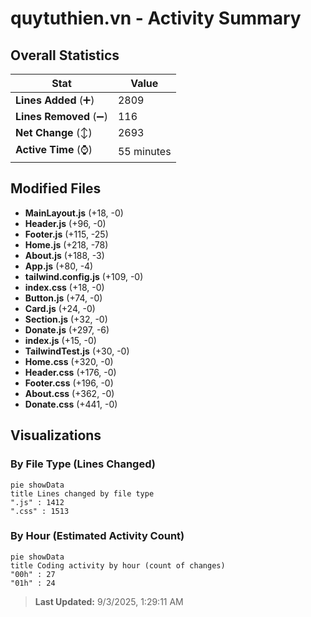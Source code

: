 # quytuthien.vn - Activity Summary 

## Overall Statistics

| Stat                   | Value                                                             |
| ---------------------- | ----------------------------------------------------------------- |
| **Lines Added** (➕)   | 2809                                          |
| **Lines Removed** (➖) | 116                                        |
| **Net Change** (↕)    | 2693                |
| **Active Time** (⌚)   | 55 minutes |


## Modified Files
- **MainLayout.js** (+18, -0)
- **Header.js** (+96, -0)
- **Footer.js** (+115, -25)
- **Home.js** (+218, -78)
- **About.js** (+188, -3)
- **App.js** (+80, -4)
- **tailwind.config.js** (+109, -0)
- **index.css** (+18, -0)
- **Button.js** (+74, -0)
- **Card.js** (+24, -0)
- **Section.js** (+32, -0)
- **Donate.js** (+297, -6)
- **index.js** (+15, -0)
- **TailwindTest.js** (+30, -0)
- **Home.css** (+320, -0)
- **Header.css** (+176, -0)
- **Footer.css** (+196, -0)
- **About.css** (+362, -0)
- **Donate.css** (+441, -0)

## Visualizations

### By File Type (Lines Changed)

```mermaid
pie showData
title Lines changed by file type
".js" : 1412
".css" : 1513
```

### By Hour (Estimated Activity Count)

```mermaid
pie showData
title Coding activity by hour (count of changes)
"00h" : 27
"01h" : 24
```


> **Last Updated:** 9/3/2025, 1:29:11 AM